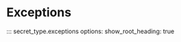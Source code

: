 # Exceptions

<!-- prettier-ignore -->
::: secret_type.exceptions
    options:
      show_root_heading: true
